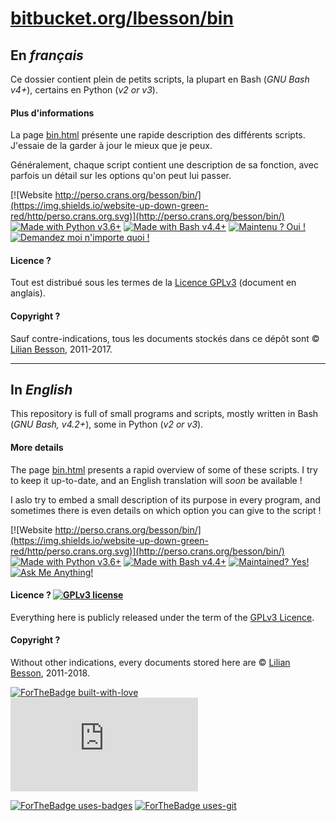 # [bitbucket.org/lbesson/bin](https://bitbucket.org/lbesson/bin)

## En *français*
Ce dossier contient plein de petits scripts, la plupart en Bash (*GNU Bash v4+*), certains en Python (*v2 or v3*).

#### Plus d'informations
La page [bin.html](http://perso.crans.org/besson/bin.html) présente une rapide description des différents scripts.
J'essaie de la garder à jour le mieux que je peux.

Généralement, chaque script contient une description de sa fonction, avec parfois un détail sur les options qu'on peut lui passer.

[![Website http://perso.crans.org/besson/bin/](https://img.shields.io/website-up-down-green-red/http/perso.crans.org.svg)](http://perso.crans.org/besson/bin/)
[![Made with Python v3.6+](https://img.shields.io/badge/Fait%20avec-Python-1f425f.svg)](https://www.python.org/)
[![Made with Bash v4.4+](https://img.shields.io/badge/Fait%20avec-GNU%20Bash-1f425f.svg)](https://www.gnu.org/software/bash/)
[![Maintenu ? Oui !](https://img.shields.io/badge/Maintenu%3F-oui-green.svg)](https://bitbucket.org/lbesson/bin/commits/)
[![Demandez moi n'importe quoi !](https://img.shields.io/badge/Demandez%20moi-n'%20importe%20quoi-1abc9c.svg)](https://bitbucket.org/lbesson/ama.fr)

#### Licence ?
Tout est distribué sous les termes de la [Licence GPLv3](http://perso.crans.org/besson/LICENSE.html) (document en anglais).

#### Copyright ?
Sauf contre-indications, tous les documents stockés dans ce dépôt sont © [Lilian Besson](https://bitbucket.org/lbesson), 2011-2017.

---

## In *English*
This repository is full of small programs and scripts, mostly written in Bash (*GNU Bash, v4.2+*), some in Python (*v2 or v3*).

#### More details
The page [bin.html](http://perso.crans.org/besson/bin.html) presents a rapid overview of some of these scripts.
I try to keep it up-to-date, and an English translation will *soon* be available !

I aslo try to embed a small description of its purpose in every program,
and sometimes there is even details on which option you can give to the script !

[![Website http://perso.crans.org/besson/bin/](https://img.shields.io/website-up-down-green-red/http/perso.crans.org.svg)](http://perso.crans.org/besson/bin/)
[![Made with Python v3.6+](https://img.shields.io/badge/Made%20with-Python-1f425f.svg)](https://www.python.org/)
[![Made with Bash v4.4+](https://img.shields.io/badge/Made%20with-GNU%20Bash-1f425f.svg)](https://www.gnu.org/software/bash/)
[![Maintained? Yes!](https://img.shields.io/badge/Maintained%3F-yes-green.svg)](https://bitbucket.org/lbesson/bin/commits/)
[![Ask Me Anything!](https://img.shields.io/badge/Ask%20me-anything-1abc9c.svg)](https://bitbucket.org/lbesson/ama)

#### Licence ? [![GPLv3 license](https://img.shields.io/badge/License-GPLv3-blue.svg)](http://perso.crans.org/besson/LICENSE.html)
Everything here is publicly released under the term of the [GPLv3 Licence](http://perso.crans.org/besson/LICENSE.html).

#### Copyright ?
Without other indications, every documents stored here are © [Lilian Besson](https://bitbucket.org/lbesson), 2011-2018.

[![ForTheBadge built-with-love](http://ForTheBadge.com/images/badges/built-with-love.svg)](https://bitbucket.org/lbesson/bin/commits/)
[![Analytics](https://ga-beacon.appspot.com/UA-38514290-17/bitbucket.org/lbesson/bin/README.md?pixel)](https://bitbucket.org/lbesson/bin)

[![ForTheBadge uses-badges](http://ForTheBadge.com/images/badges/uses-badges.svg)](http://ForTheBadge.com)
[![ForTheBadge uses-git](http://ForTheBadge.com/images/badges/uses-git.svg)](https://bitbucket.org/lbesson)


